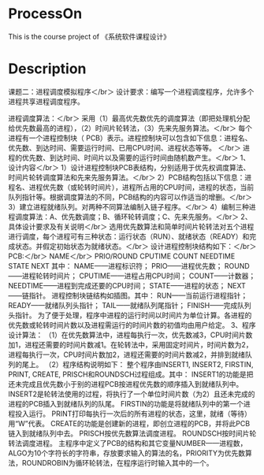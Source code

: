 # ProcessOn
This is the course project of 《系统软件课程设计》

# Description
课题二：进程调度模拟程序＜/br＞
设计要求：编写一个进程调度程序，允许多个进程共享进程调度程序。  

进程调度算法：＜/br＞
采用（1）最高优先数优先的调度算法（即把处理机分配给优先数最高的进程），（2）时间片轮转法，（3）先来先服务算法。＜/br＞
每个进程有一个进程控制块（ PCB）表示。进程控制块可以包含如下信息：进程名、优先数、到达时间、需要运行时间、已用CPU时间、进程状态等等。 ＜/br＞
进程的优先数、到达时间、时间片以及需要的运行时间由随机数产生。＜/br＞
1、设计内容＜/br＞
1）设计进程控制块PCB表结构，分别适用于优先权调度算法、时间片轮转调度算法和先来先服务算法。＜/br＞
2）PCB结构包括以下信息：进程名、进程优先数（或轮转时间片），进程所占用的CPU时间，进程的状态，当前队列指针等。根据调度算法的不同，PCB结构的内容可以作适当的增删。＜/br＞
3）建立进程就绪队列。对两种不同算法编制入链子程序。＜/br＞
4）编制三种进程调度算法：A、优先数调度；B、循环轮转调度；C、先来先服务。＜/br＞
2、具体设计要求及有关说明＜/br＞
选用优先数算法和简单时间片轮转法对五个进程进行调度，每个进程可有三种状态：运行状态（RUN）、就绪状态（READY）和完成状态。并假定初始状态为就绪状态。＜/br＞
设计进程控制块结构如下：＜/br＞
PCB:＜/br＞
   NAME＜/br＞
   PRIO/ROUND
   CPUTIME
   COUNT
   NEEDTIME
   STATE
   NEXT
其中：
   NAME——进程标识符；
   PRIO——进程优先数；
ROUND——进程轮转时间片；
   CPUTIME——进程占用CPU时间；
   COUNT——计数器；
   NEEDTIME——进程到完成还要的CPU时间；
   STATE——进程的状态；
   NEXT——链指针。
进程控制块链结构如插图。其中：
RUN——当前运行进程指针；
READY——就绪队列头指针；
TAIL——就绪队列尾指针；
FINISH——完成队列头指针。
为了便于处理，程序中进程的运行时间以时间片为单位计算。各进程的优先数或轮转时间片数以及进程需运行的时间片数的初值均由用户给定。
3、程序设计算法：
（1）在优先数算法中，进程每执行一次，优先数减3，CPU时间片数加1，进程还需要的时间片数减1。在轮转法中，采用固定时间片，时间片数为2，进程每执行一次，CPU时间片数加2，进程还需要的时间片数减2，并排到就绪队列的尾上。
（2）程序结构说明如下：
整个程序由INSERT1, INSERT2, FIRSTIN, PRINT, CREATE, PRISCH和ROUNDSCH过程组成。其中：
INSERT1的功能是把还未完成且优先数小于别的进程PCB按进程优先数的顺序插入到就绪队列中。
INSERT2是轮转法使用的过程，将执行了一个单位时间片数（为2）且还未完成的进程的PCB插入到就绪队列的队尾。
FIRSTIN的功能是将就绪队列中的第一个进程投入运行。
PRINT打印每执行一次后的所有进程的状态，这里，就绪（等待）用“W”代表。
CREATE的功能是创建新的进程，即创立进程的PCB，并将此PCB链入到就绪队列中去。
PRISCH按优先数算法调度进程。
ROUNDSCH按时间片轮转法调度进程。
主程序中定义了PCB的结构和其它变量NUMBER——进程数，ALGO为10个字符长的字符串，存放要求输入的算法的名，PRIORITY为优先数算法，ROUNDROBIN为循环轮转法，在程序运行时输入其中的一个。
 


